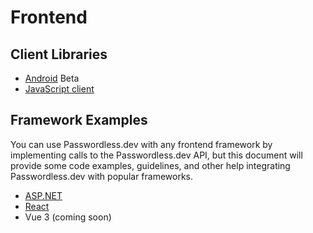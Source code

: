 # Frontend

## Client Libraries

- [Android](android.md) <span class="badge warning" style=""><!--[-->Beta<!--]--></span>
- [JavaScript client](javascript.md)

## Framework Examples

You can use Passwordless.dev with any frontend framework by implementing calls to the Passwordless.dev API, but this document will provide some code examples, guidelines, and other help integrating Passwordless.dev with popular frameworks.

- [ASP.NET](aspnet.md) <Badge text="example" type="warning" />
- [React](react.md) <Badge text="example" type="warning" />
- Vue 3 (coming soon)
